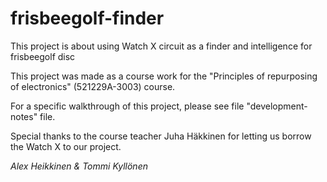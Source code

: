 # frisbeegolf-finder
This project is about using Watch X circuit as a finder and intelligence for frisbeegolf disc

This project was made as a course work for the "Principles of repurposing of electronics" (521229A-3003) course.

For a specific walkthrough of this project, please see file "development-notes" file.

Special thanks to the course teacher Juha Häkkinen for letting us borrow the Watch X to our project.

*Alex Heikkinen & Tommi Kyllönen*
